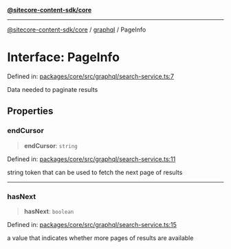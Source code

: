 [**@sitecore-content-sdk/core**](../../README.md)

***

[@sitecore-content-sdk/core](../../README.md) / [graphql](../README.md) / PageInfo

# Interface: PageInfo

Defined in: [packages/core/src/graphql/search-service.ts:7](https://github.com/Sitecore/xmc-jss-dev/blob/8e2aea64ecdce7bb4d961b7ce3c4a30f3682bd2c/packages/core/src/graphql/search-service.ts#L7)

Data needed to paginate results

## Properties

### endCursor

> **endCursor**: `string`

Defined in: [packages/core/src/graphql/search-service.ts:11](https://github.com/Sitecore/xmc-jss-dev/blob/8e2aea64ecdce7bb4d961b7ce3c4a30f3682bd2c/packages/core/src/graphql/search-service.ts#L11)

string token that can be used to fetch the next page of results

***

### hasNext

> **hasNext**: `boolean`

Defined in: [packages/core/src/graphql/search-service.ts:15](https://github.com/Sitecore/xmc-jss-dev/blob/8e2aea64ecdce7bb4d961b7ce3c4a30f3682bd2c/packages/core/src/graphql/search-service.ts#L15)

a value that indicates whether more pages of results are available
